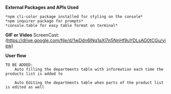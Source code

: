 
**External Packages and APIs Used**

    *npm cli-color package installed for styling on the console*
    *npm inquirer package for prompts*
    *console.table for easy table format on terminal*


**GIF or Video**
    ScreenCast: 
    (https://drive.google.com/file/d/1wDdn6lNq1aXl7n5NnHf9uYDLsAG0tCGu/view)
    

**User flow**

    TO BE ADDED: 
        Auto filling the departments table with information each time the products list is added to

        Auto Editing the departments table when parts of the product list is edited as well 